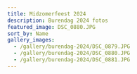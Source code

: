 ```yaml
---
title: Midzomerfeest 2024
description: Burendag 2024 fotos
featured_image: DSC_0880.JPG
sort_by: Name
gallery_images:
  - /gallery/burendag-2024/DSC_0879.JPG
  - /gallery/burendag-2024/DSC_0880.JPG
  - /gallery/burendag-2024/DSC_0881.JPG
---
```

